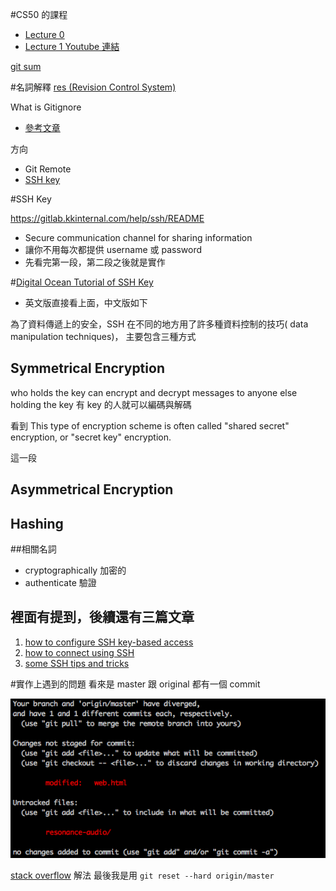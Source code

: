 #CS50 的課程
* [Lecture 0](https://www.youtube.com/watch?v=1u2qu-EmIRc)
* [Lecture 1 Youtube 連結](https://www.youtube.com/watch?v=qlq6DwRCJZU)



[git sum](https://git-scm.com/book/zh-tw/v1/開始-關於版本控制)

#名詞解釋
[res (Revision Control System)](https://en.wikipedia.org/wiki/Revision_Control_System)





What is Gitignore
* [參考文章](https://ithelp.ithome.com.tw/articles/10138831)


方向
* Git Remote
* [SSH key](https://help.github.com/articles/generating-a-new-ssh-key-and-adding-it-to-the-ssh-agent/)

#SSH Key

https://gitlab.kkinternal.com/help/ssh/README
* Secure communication channel for sharing information
* 讓你不用每次都提供 username 或 password
* 先看完第一段，第二段之後就是實作

#[Digital Ocean Tutorial of SSH Key](https://www.digitalocean.com/community/tutorials/understanding-the-ssh-encryption-and-connection-process)
* 英文版直接看上面，中文版如下

為了資料傳遞上的安全，SSH 在不同的地方用了許多種資料控制的技巧( data manipulation techniques)， 主要包含三種方式

## Symmetrical Encryption
who holds the key can encrypt and decrypt messages to anyone else holding the key
有 key 的人就可以編碼與解碼

看到 This type of encryption scheme is often called "shared secret" encryption, or "secret key" encryption. 

這一段

## Asymmetrical Encryption

## Hashing



##相關名詞
* cryptographically 加密的
* authenticate 驗證

## 裡面有提到，後續還有三篇文章
1. [how to configure SSH key-based access](https://www.digitalocean.com/community/tutorials/how-to-configure-ssh-key-based-authentication-on-a-linux-server)
2. [how to connect using SSH](https://www.digitalocean.com/community/tutorials/how-to-use-ssh-to-connect-to-a-remote-server-in-ubuntu)
3. [some SSH tips and tricks](https://www.digitalocean.com/community/tutorials/ssh-essentials-working-with-ssh-servers-clients-and-keys)

#實作上遇到的問題
看來是 master 跟 original 都有一個 commit

![](/assets/git_4.png)

[stack overflow](https://stackoverflow.com/questions/2452226/master-branch-and-origin-master-have-diverged-how-to-undiverge-branches) 解法
最後我是用 `git reset --hard origin/master`



 
